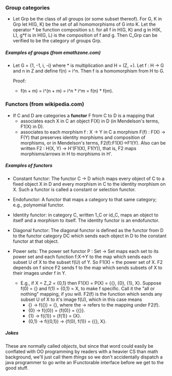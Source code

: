 
### Group categories

- Let Grp be the class of all groups (or some subset thereof). For G, K in Grp let H(G, K) be the set of all homomorphisms of G into K. Let the operator * be function composition s.t. for all f in H(G, K) and g in H(K, L), g*f is in H(G, L) is the composition of f and g. Then C_Grp can be verified to be the category of groups Grp.

##### Examples of groups (from emathzone.com)
- Let G = {1, -1, i, -i} where * is multiplication and H = (Z, +). Let f : H -> G and n in Z and define f(n) = i^n. Then f is a homomorphism from H to G. 

	Proof:
	
	- f(n + m) = i^(n + m) = i^n * i^m = f(n) * f(m).

### Functors (from wikipedia.com)

- If C and D are categories a __functor__ F from C to D is a mapping that 
	- associates each X in C an object F(X) in D (in Mendelson's terms, F1(X) in D).
	- associates to each morphism f : X -> Y in C a morphism F(f) : F(X) -> F(Y) that preserves identity morphisms and composition of morphisms, or in Mendelson's terms, F2(f):F1(X)->F1(Y). Also can be written F2 : H(X, Y) -> H'(F1(X), F1(Y)), that is, F2 maps morphisms/arrows in H to morphisms in H'. 

##### Examples of functors

- Constant functor: The functor C → D which maps every object of C to a fixed object X in D and every morphism in C to the identity morphism on X. Such a functor is called a constant or selection functor.

- Endofunctor: A functor that maps a category to that same category; e.g., polynomial functor.

- Identity functor: in category C, written 1_C or id_C, maps an object to itself and a morphism to itself. The identity functor is an endofunctor.

- Diagonal functor: The diagonal functor is defined as the functor from D to the functor category DC which sends each object in D to the constant functor at that object.

- Power sets: The power set functor P : Set → Set maps each set to its power set and each function f:X->Y to the map which sends each subset U of X to the subset f(U) of Y. So F1(X) = the power set of X. F2 depends on f since F2 sends f to the map which sends subsets of X to their images under f in Y.
	- E.g., if X = Z_2 = {0,1} then F1(X) = P(X) = {{}, {0}, {1}, X}. Suppose f(0) = {} and f(1) = {0,1} = X, to make f specific. Call it the "all or nothing" mapping, if you will. F2(f) is the function which sends any subset U of X to it's image f(U), which in this case means
		- {} -> f({}) = {}, where the -> refers to the mapping under F2(f).
		- {0} -> f({0}) = {f(0)} = {{}}.
		- {1} -> f({1}) = {f(1)} = {X}.
		- {0,1} -> f({0,1}) -> {f(0), f(1)} = {{}, X}.

##### Jokes

These are normally called _objects_, but since that word could easily be conflated with OO programming by readers with a heavier CS than math background, we'll just call them _things_ so we don't accidentally dispatch a java programmer to go write an IFunctorable interface before we get to the good stuff. 